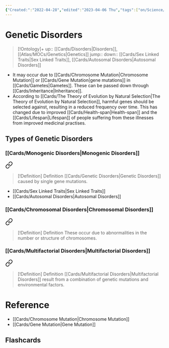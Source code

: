 ```yaml
---
{"Created:":"2022-04-28","edited":"2023-04-06 Thu","tags":["on/Science/Biology/Genetics","School"],"date created":"2022-04-28 Thu","dg-publish":true,"aliases":"genetic diseases","permalink":"/cards/genetic-disorders/","dgPassFrontmatter":true}
---
```


# Genetic Disorders

> [!Ontology]+
> up:: [[Cards/Disorders\|Disorders]], [[Atlas/MOCs/Genetics\|Genetics]]
> jump::
> down:: [[Cards/Sex Linked Traits\|Sex Linked Traits]], [[Cards/Autosomal Disorders\|Autosomal Disorders]]

-  It may occur due to [[Cards/Chromosome Mutation\|Chromosome Mutation]] or [[Cards/Gene Mutation\|gene mutations]] in [[Cards/Gametes\|Gametes]]. These can be passed down through [[Cards/Inheritance\|Inheritance]].
- According to [[Cards/The Theory of Evolution by Natural Selection\|The Theory of Evolution by Natural Selection]], harmful genes should be selected against, resulting in a reduced frequency over time. This has changed due to improved [[Cards/Health-span\|Health-span]] and the [[Cards/Lifespan\|Lifespan]] of people suffering from these illnesses from improved medicinal practises.

## Types of Genetic Disorders

### [[Cards/Monogenic Disorders\|Monogenic Disorders]]


<div class="transclusion internal-embed is-loaded"><a class="markdown-embed-link" href="/cards/monogenic-disorders/#d427f2" aria-label="Open link"><svg xmlns="http://www.w3.org/2000/svg" width="24" height="24" viewBox="0 0 24 24" fill="none" stroke="currentColor" stroke-width="2" stroke-linecap="round" stroke-linejoin="round" class="svg-icon lucide-link"><path d="M10 13a5 5 0 0 0 7.54.54l3-3a5 5 0 0 0-7.07-7.07l-1.72 1.71"></path><path d="M14 11a5 5 0 0 0-7.54-.54l-3 3a5 5 0 0 0 7.07 7.07l1.71-1.71"></path></svg></a><div class="markdown-embed">



> [!Definition] Definition
> [[Cards/Genetic Disorders\|Genetic Disorders]] caused by single gene mutations.

</div></div>


- [[Cards/Sex Linked Traits\|Sex Linked Traits]]
- [[Cards/Autosomal Disorders\|Autosomal Disorders]]

### [[Cards/Chromosomal Disorders\|Chromosomal Disorders]]


<div class="transclusion internal-embed is-loaded"><a class="markdown-embed-link" href="/cards/chromosomal-disorders/#29f24c" aria-label="Open link"><svg xmlns="http://www.w3.org/2000/svg" width="24" height="24" viewBox="0 0 24 24" fill="none" stroke="currentColor" stroke-width="2" stroke-linecap="round" stroke-linejoin="round" class="svg-icon lucide-link"><path d="M10 13a5 5 0 0 0 7.54.54l3-3a5 5 0 0 0-7.07-7.07l-1.72 1.71"></path><path d="M14 11a5 5 0 0 0-7.54-.54l-3 3a5 5 0 0 0 7.07 7.07l1.71-1.71"></path></svg></a><div class="markdown-embed">



> [!Definition] Definition
> These occur due to abnormalities in the number or structure of chromosomes.

</div></div>


### [[Cards/Multifactorial Disorders\|Multifactorial Disorders]]


<div class="transclusion internal-embed is-loaded"><a class="markdown-embed-link" href="/cards/multifactorial-disorders/#e2e68f" aria-label="Open link"><svg xmlns="http://www.w3.org/2000/svg" width="24" height="24" viewBox="0 0 24 24" fill="none" stroke="currentColor" stroke-width="2" stroke-linecap="round" stroke-linejoin="round" class="svg-icon lucide-link"><path d="M10 13a5 5 0 0 0 7.54.54l3-3a5 5 0 0 0-7.07-7.07l-1.72 1.71"></path><path d="M14 11a5 5 0 0 0-7.54-.54l-3 3a5 5 0 0 0 7.07 7.07l1.71-1.71"></path></svg></a><div class="markdown-embed">



> [!Definition] Definition
>  [[Cards/Multifactorial Disorders\|Multifactorial Disorders]] result from a combination of genetic mutations and environmental factors.

</div></div>


# Reference

- [[Cards/Chromosome Mutation\|Chromosome Mutation]]
- [[Cards/Gene Mutation\|Gene Mutation]]

## Flashcards